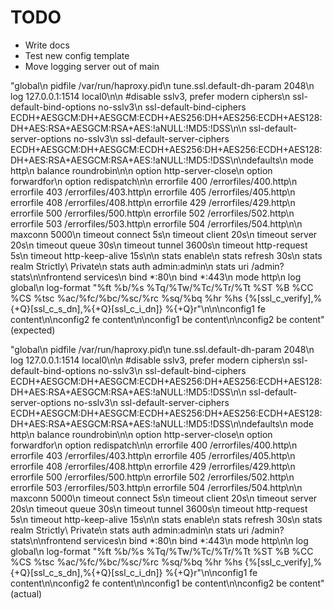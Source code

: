# TODO

* Write docs
* Test new config template
* Move logging server out of main


"global\n    pidfile /var/run/haproxy.pid\n    tune.ssl.default-dh-param 2048\n    log 127.0.0.1:1514 local0\n\n    #disable sslv3, prefer modern ciphers\n    ssl-default-bind-options no-sslv3\n    ssl-default-bind-ciphers ECDH+AESGCM:DH+AESGCM:ECDH+AES256:DH+AES256:ECDH+AES128:DH+AES:RSA+AESGCM:RSA+AES:!aNULL:!MD5:!DSS\n\n    ssl-default-server-options no-sslv3\n    ssl-default-server-ciphers ECDH+AESGCM:DH+AESGCM:ECDH+AES256:DH+AES256:ECDH+AES128:DH+AES:RSA+AESGCM:RSA+AES:!aNULL:!MD5:!DSS\n\ndefaults\n    mode    http\n    balance roundrobin\n\n    option  http-server-close\n    option  forwardfor\n    option  redispatch\n\n    errorfile 400 /errorfiles/400.http\n    errorfile 403 /errorfiles/403.http\n    errorfile 405 /errorfiles/405.http\n    errorfile 408 /errorfiles/408.http\n    errorfile 429 /errorfiles/429.http\n    errorfile 500 /errorfiles/500.http\n    errorfile 502 /errorfiles/502.http\n    errorfile 503 /errorfiles/503.http\n    errorfile 504 /errorfiles/504.http\n\n    maxconn 5000\n    timeout connect 5s\n    timeout client  20s\n    timeout server  20s\n    timeout queue   30s\n    timeout tunnel  3600s\n    timeout http-request 5s\n    timeout http-keep-alive 15s\n\n    stats enable\n    stats refresh 30s\n    stats realm Strictly\\ Private\n    stats auth admin:admin\n    stats uri /admin?stats\n\nfrontend services\n    bind *:80\n    bind *:443\n    mode http\n    log global\n    log-format \"%ft %b/%s %Tq/%Tw/%Tc/%Tr/%Tt %ST %B %CC %CS %tsc %ac/%fc/%bc/%sc/%rc %sq/%bq %hr %hs {%[ssl_c_verify],%{+Q}[ssl_c_s_dn],%{+Q}[ssl_c_i_dn]} %{+Q}r\"\n\n\nconfig1 fe content\n\nconfig2 fe content\n\nconfig1 be content\n\nconfig2 be content" (expected)

"global\n    pidfile /var/run/haproxy.pid\n    tune.ssl.default-dh-param 2048\n    log 127.0.0.1:1514 local0\n\n    #disable sslv3, prefer modern ciphers\n    ssl-default-bind-options no-sslv3\n    ssl-default-bind-ciphers ECDH+AESGCM:DH+AESGCM:ECDH+AES256:DH+AES256:ECDH+AES128:DH+AES:RSA+AESGCM:RSA+AES:!aNULL:!MD5:!DSS\n\n    ssl-default-server-options no-sslv3\n    ssl-default-server-ciphers ECDH+AESGCM:DH+AESGCM:ECDH+AES256:DH+AES256:ECDH+AES128:DH+AES:RSA+AESGCM:RSA+AES:!aNULL:!MD5:!DSS\n\ndefaults\n    mode    http\n    balance roundrobin\n\n    option  http-server-close\n    option  forwardfor\n    option  redispatch\n\n    errorfile 400 /errorfiles/400.http\n    errorfile 403 /errorfiles/403.http\n    errorfile 405 /errorfiles/405.http\n    errorfile 408 /errorfiles/408.http\n    errorfile 429 /errorfiles/429.http\n    errorfile 500 /errorfiles/500.http\n    errorfile 502 /errorfiles/502.http\n    errorfile 503 /errorfiles/503.http\n    errorfile 504 /errorfiles/504.http\n\n    maxconn 5000\n    timeout connect 5s\n    timeout client  20s\n    timeout server  20s\n    timeout queue   30s\n    timeout tunnel  3600s\n    timeout http-request 5s\n    timeout http-keep-alive 15s\n\n    stats enable\n    stats refresh 30s\n    stats realm Strictly\\ Private\n    stats auth admin:admin\n    stats uri /admin?stats\n\nfrontend services\n    bind *:80\n    bind *:443\n    mode http\n\n    log global\n    log-format \"%ft %b/%s %Tq/%Tw/%Tc/%Tr/%Tt %ST %B %CC %CS %tsc %ac/%fc/%bc/%sc/%rc %sq/%bq %hr %hs {%[ssl_c_verify],%{+Q}[ssl_c_s_dn],%{+Q}[ssl_c_i_dn]} %{+Q}r\"\n\nconfig1 fe content\n\nconfig2 fe content\n\nconfig1 be content\n\nconfig2 be content" (actual)